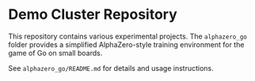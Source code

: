 # Demo Cluster Repository

This repository contains various experimental projects. The `alphazero_go`
folder provides a simplified AlphaZero-style training environment for the game of
Go on small boards.

See `alphazero_go/README.md` for details and usage instructions.
